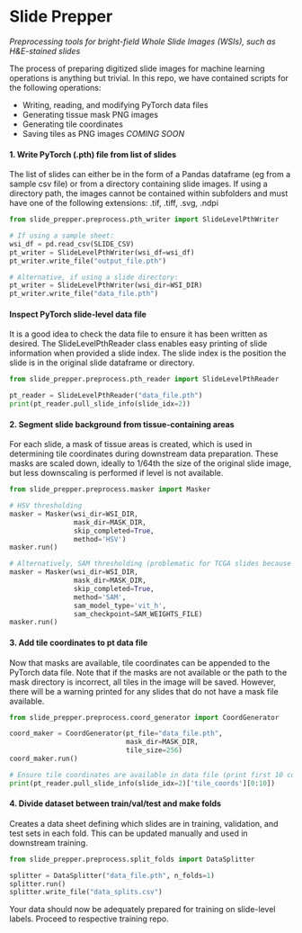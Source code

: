 # Slide Prepper
*Preprocessing tools for bright-field Whole Slide Images (WSIs), such as H&amp;E-stained slides*

The process of preparing digitized slide images for machine learning operations is anything but trivial. In this repo, we have contained scripts for the following operations: 

- Writing, reading, and modifying PyTorch data files
- Generating tissue mask PNG images
- Generating tile coordinates
- Saving tiles as PNG images *COMING SOON*

#### 1. Write PyTorch (.pth) file from list of slides

The list of slides can either be in the form of a Pandas dataframe (eg from a sample csv file) or from a directory containing slide images. If using a directory path, the images cannot be contained within subfolders and must have one of the following extensions: .tif, .tiff, .svg, .ndpi

```python
from slide_prepper.preprocess.pth_writer import SlideLevelPthWriter

# If using a sample sheet:
wsi_df = pd.read_csv(SLIDE_CSV)
pt_writer = SlideLevelPthWriter(wsi_df=wsi_df)
pt_writer.write_file("output_file.pth")

# Alternative, if using a slide directory:
pt_writer = SlideLevelPthWriter(wsi_dir=WSI_DIR)
pt_writer.write_file("data_file.pth")
```

#### Inspect PyTorch slide-level data file

It is a good idea to check the data file to ensure it has been written as desired. The SlideLevelPthReader class enables easy printing of slide information when provided a slide index. The slide index is the position the slide is in the original slide dataframe or directory. 

```python
from slide_prepper.preprocess.pth_reader import SlideLevelPthReader

pt_reader = SlideLevelPthReader("data_file.pth")
print(pt_reader.pull_slide_info(slide_idx=2))
```

#### 2. Segment slide background from tissue-containing areas

For each slide, a mask of tissue areas is created, which is used in determining tile coordinates during downstream data preparation. These masks are scaled down, ideally to 1/64th the size of the original slide image, but less downscaling is performed if level is not available. 

```python
from slide_prepper.preprocess.masker import Masker

# HSV thresholding
masker = Masker(wsi_dir=WSI_DIR, 
                mask_dir=MASK_DIR, 
                skip_completed=True, 
                method='HSV')
masker.run()

# Alternatively, SAM thresholding (problematic for TCGA slides because of image artifacts)
masker = Masker(wsi_dir=WSI_DIR, 
                mask_dir=MASK_DIR, 
                skip_completed=True, 
                method='SAM', 
                sam_model_type='vit_h',
                sam_checkpoint=SAM_WEIGHTS_FILE)
masker.run()
```

#### 3. Add tile coordinates to pt data file

Now that masks are available, tile coordinates can be appended to the PyTorch data file. Note that if the masks are not available or the path to the mask directory is incorrect, all tiles in the image will be saved. However, there will be a warning printed for any slides that do not have a mask file available. 

```python
from slide_prepper.preprocess.coord_generator import CoordGenerator

coord_maker = CoordGenerator(pt_file="data_file.pth", 
                             mask_dir=MASK_DIR, 
                             tile_size=256)
coord_maker.run()

# Ensure tile coordinates are available in data file (print first 10 coordinates):
print(pt_reader.pull_slide_info(slide_idx=2)['tile_coords'][0:10])
```

#### 4. Divide dataset between train/val/test and make folds

Creates a data sheet defining which slides are in training, validation, and test sets in each fold. This can be updated manually and used in downstream training. 

```python
from slide_prepper.preprocess.split_folds import DataSplitter

splitter = DataSplitter("data_file.pth", n_folds=1)
splitter.run()
splitter.write_file("data_splits.csv")
```

Your data should now be adequately prepared for training on slide-level labels. Proceed to respective training repo. 
